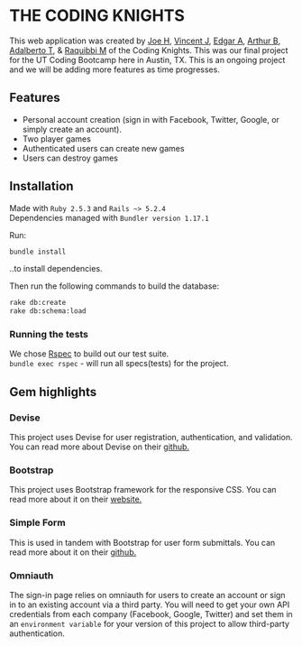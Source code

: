 # THE CODING KNIGHTS

This web application was created by [Joe H](https://github.com/Owlalert1), [Vincent J](https://github.com/VMJob), [Edgar A](https://github.com/edgarrambo), [Arthur B](https://github.com/ArtBianchini), [Adalberto T](https://github.com/AlT591), & [Raquibbi M](https://github.com/jaykibi) of the Coding Knights. This was our final project for the UT Coding Bootcamp here in Austin, TX. This is an ongoing project and we will be adding more features as time progresses. 

## Features
- Personal account creation (sign in with Facebook, Twitter, Google, or simply create an account).<br />
- Two player games<br />
- Authenticated users can create new games<br />
- Users can destroy games<br />

## Installation

Made with `Ruby 2.5.3` and `Rails ~> 5.2.4`<br />
Dependencies managed with `Bundler version 1.17.1`

Run:
```bash
bundle install
```
..to install dependencies. 

Then run the following commands to build the database:

```bash
rake db:create
rake db:schema:load
```

### Running the tests

We chose [Rspec](https://rspec.info/) to build out our test suite.<br />
`bundle exec rspec` - will run all specs(tests) for the project. 

## Gem highlights

### Devise

This project uses Devise for user registration, authentication, and validation. You can read more about Devise on their [github.](https://github.com/heartcombo/devise)

### Bootstrap

This project uses Bootstrap framework for the responsive CSS. You can read more about it on their [website.](https://getbootstrap.com/docs/4.4/getting-started/introduction/)

### Simple Form 

This is used in tandem with Bootstrap for user form submittals. You can read more about it on their [github.](https://github.com/heartcombo/simple_form)

### Omniauth

The sign-in page relies on omniauth for users to create an account or sign in to an existing account via a third party. You will need to get your own API credentials from each company (Facebook, Google, Twitter) and set them in an `environment variable` for your version of this project to allow third-party authentication. 
